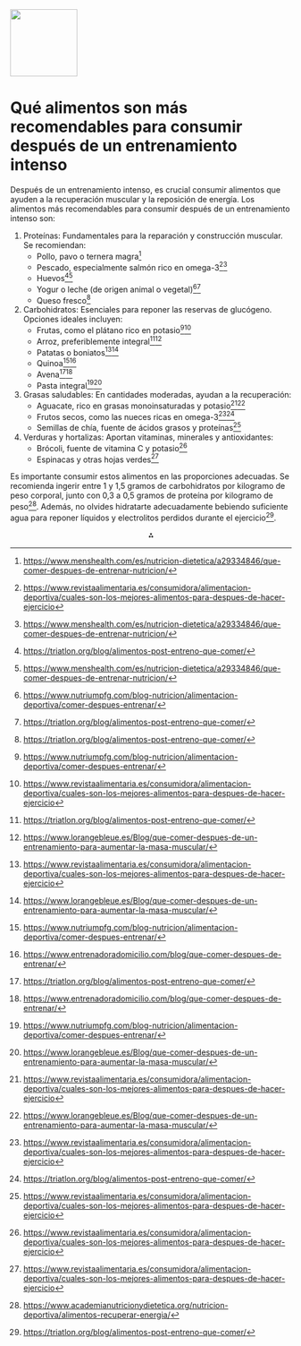 <img src="https://r2cdn.perplexity.ai/pplx-full-logo-primary-dark%402x.png" class="logo" width="120"/>

# Qué alimentos son más recomendables para consumir después de un entrenamiento intenso

Después de un entrenamiento intenso, es crucial consumir alimentos que ayuden a la recuperación muscular y la reposición de energía. Los alimentos más recomendables para consumir después de un entrenamiento intenso son:

1. Proteínas: Fundamentales para la reparación y construcción muscular. Se recomiendan:
    - Pollo, pavo o ternera magra[^5]
    - Pescado, especialmente salmón rico en omega-3[^2][^5]
    - Huevos[^3][^5]
    - Yogur o leche (de origen animal o vegetal)[^1][^3]
    - Queso fresco[^3]
2. Carbohidratos: Esenciales para reponer las reservas de glucógeno. Opciones ideales incluyen:
    - Frutas, como el plátano rico en potasio[^1][^2]
    - Arroz, preferiblemente integral[^3][^4]
    - Patatas o boniatos[^2][^4]
    - Quinoa[^1][^7]
    - Avena[^3][^7]
    - Pasta integral[^1][^4]
3. Grasas saludables: En cantidades moderadas, ayudan a la recuperación:
    - Aguacate, rico en grasas monoinsaturadas y potasio[^2][^4]
    - Frutos secos, como las nueces ricas en omega-3[^2][^3]
    - Semillas de chía, fuente de ácidos grasos y proteínas[^2]
4. Verduras y hortalizas: Aportan vitaminas, minerales y antioxidantes:
    - Brócoli, fuente de vitamina C y potasio[^2]
    - Espinacas y otras hojas verdes[^2]

Es importante consumir estos alimentos en las proporciones adecuadas. Se recomienda ingerir entre 1 y 1,5 gramos de carbohidratos por kilogramo de peso corporal, junto con 0,3 a 0,5 gramos de proteína por kilogramo de peso[^6]. Además, no olvides hidratarte adecuadamente bebiendo suficiente agua para reponer líquidos y electrolitos perdidos durante el ejercicio[^3].

<div style="text-align: center">⁂</div>

[^1]: https://www.nutriumpfg.com/blog-nutricion/alimentacion-deportiva/comer-despues-entrenar/

[^2]: https://www.revistaalimentaria.es/consumidora/alimentacion-deportiva/cuales-son-los-mejores-alimentos-para-despues-de-hacer-ejercicio

[^3]: https://triatlon.org/blog/alimentos-post-entreno-que-comer/

[^4]: https://www.lorangebleue.es/Blog/que-comer-despues-de-un-entrenamiento-para-aumentar-la-masa-muscular/

[^5]: https://www.menshealth.com/es/nutricion-dietetica/a29334846/que-comer-despues-de-entrenar-nutricion/

[^6]: https://www.academianutricionydietetica.org/nutricion-deportiva/alimentos-recuperar-energia/

[^7]: https://www.entrenadoradomicilio.com/blog/que-comer-despues-de-entrenar/

[^8]: https://www.lavanguardia.com/comer/tendencias/20191111/471450410499/alimentos-despues-entrenar-proteina-energia-hidratos-carbono.html


